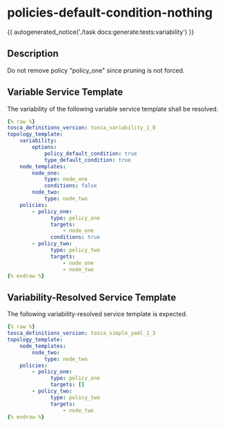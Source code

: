 # policies-default-condition-nothing

{{ autogenerated_notice('./task docs:generate:tests:variability') }}

## Description

Do not remove policy "policy_one" since pruning is not forced.

## Variable Service Template

The variability of the following variable service template shall be resolved.

```yaml linenums="1"
{% raw %}
tosca_definitions_version: tosca_variability_1_0
topology_template:
    variability:
        options:
            policy_default_condition: true
            type_default_condition: true
    node_templates:
        node_one:
            type: node_one
            conditions: false
        node_two:
            type: node_two
    policies:
        - policy_one:
              type: policy_one
              targets:
                  - node_one
              conditions: true
        - policy_two:
              type: policy_two
              targets:
                  - node_one
                  - node_two
{% endraw %}
```




## Variability-Resolved Service Template

The following variability-resolved service template is expected.

```yaml linenums="1"
{% raw %}
tosca_definitions_version: tosca_simple_yaml_1_3
topology_template:
    node_templates:
        node_two:
            type: node_two
    policies:
        - policy_one:
              type: policy_one
              targets: []
        - policy_two:
              type: policy_two
              targets:
                  - node_two
{% endraw %}
```

